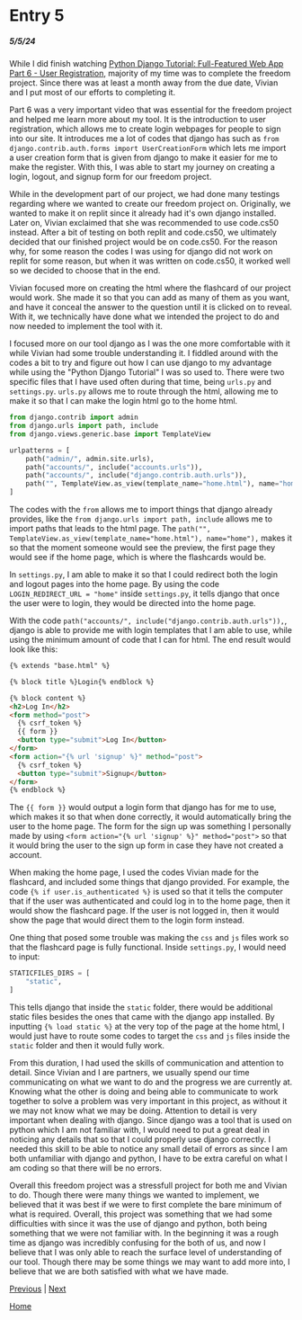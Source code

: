 # Entry 5
##### 5/5/24

While I did finish watching [Python Django Tutorial: Full-Featured Web App Part 6 - User Registration](https://www.youtube.com/watch?v=q4jPR-M0TAQ&list=PL-osiE80TeTtoQCKZ03TU5fNfx2UY6U4p&index=6), majority of my time was to complete the freedom project. Since there was at least a month away from the due date, Vivian and I put most of our efforts to completing it.

Part 6 was a very important video that was essential for the freedom project and helped me learn more about my tool. It is the introduction to user registration, which allows me to create login webpages for people to sign into our site. It introduces me a lot of codes that django has such as `from django.contrib.auth.forms import UserCreationForm` which lets me import a user creation form that is given from django to make it easier for me to make the register. With this, I was able to start my journey on creating a login, logout, and signup form for our freedom project.

While in the development part of our project, we had done many testings regarding where we wanted to create our freedom project on. Originally, we wanted to make it on replit since it already had it's own django installed. Later on, Vivian exclaimed that she was recommended to use code.cs50 instead. After a bit of testing on both replit and code.cs50, we ultimately decided that our finished project would be on code.cs50. For the reason why, for some reason the codes I was using for django did not work on replit for some reason, but when it was written on code.cs50, it worked well so we decided to choose that in the end.

Vivian focused more on creating the html where the flashcard of our project would work. She made it so that you can add as many of them as you want, and have it conceal the answer to the question until it is clicked on to reveal. With it, we technically have done what we intended the project to do and now needed to implement the tool with it.

I focused more on our tool django as I was the one more comfortable with it while Vivian had some trouble understanding it. I fiddled around with the codes a bit to try and figure out how I can use django to my advantage while using the "Python Django Tutorial" I was so used to. There were two specific files that I have used often during that time, being `urls.py` and `settings.py`. `urls.py` allows me to route through the html, allowing me to make it so that I can make the login html go to the home html.

```python
from django.contrib import admin
from django.urls import path, include
from django.views.generic.base import TemplateView

urlpatterns = [
    path("admin/", admin.site.urls),
    path("accounts/", include("accounts.urls")),
    path("accounts/", include("django.contrib.auth.urls")),
    path("", TemplateView.as_view(template_name="home.html"), name="home"),
]
```

The codes with the `from` allows me to import things that django already provides, like the `from django.urls import path, include` allows me to import paths that leads to the html page. The `path("", TemplateView.as_view(template_name="home.html"), name="home"),` makes it so that the moment someone would see the preview, the first page they would see if the home page, which is where the flashcards would be.

In `settings.py`, I am able to make it so that I could redirect both the login and logout pages into the home page. By using the code `LOGIN_REDIRECT_URL = "home"` inside `settings.py`, it tells django that once the user were to login, they would be directed into the home page.

With the code `path("accounts/", include("django.contrib.auth.urls")),`, django is able to provide me with login templates that I am able to use, while using the minimum amount of code that I can for html. The end result would look like this:

```html
{% extends "base.html" %}

{% block title %}Login{% endblock %}

{% block content %}
<h2>Log In</h2>
<form method="post">
  {% csrf_token %}
  {{ form }}
  <button type="submit">Log In</button>
</form>
<form action="{% url 'signup' %}" method="post">
  {% csrf_token %}
  <button type="submit">Signup</button>
</form>
{% endblock %}
```

The `{{ form }}` would output a login form that django has for me to use, which makes it so that when done correctly, it would automatically bring the user to the home page. The form for the sign up was something I personally made by using `<form action="{% url 'signup' %}" method="post">` so that it would bring the user to the sign up form in case they have not created a account.

When making the home page, I used the codes Vivian made for the flashcard, and included some things that django provided. For example, the code `{% if user.is_authenticated %}` is used so that it tells the computer that if the user was authenticated and could log in to the home page, then it would show the flashcard page. If the user is not logged in, then it would show the page that would direct them to the login form instead.

One thing that posed some trouble was making the `css` and `js` files work so that the flashcard page is fully functional. Inside `settings.py`, I would need to input:

```python
STATICFILES_DIRS = [
    "static",
]
```

This tells django that inside the `static` folder, there would be additional static files besides the ones that came with the django app installed. By inputting `{% load static %}` at the very top of the page at the home html, I would just have to route some codes to target the `css` and `js` files inside the `static` folder and then it would fully work.

From this duration, I had used the skills of communication and attention to detail. Since Vivian and I are partners, we usually spend our time communicating on what we want to do and the progress we are currently at. Knowing what the other is doing and being able to communicate to work together to solve a problem was very important in this project, as without it we may not know what we may be doing. Attention to detail is very important when dealing with django. Since django was a tool that is used on python which I am not familiar with, I would need to put a great deal in noticing any details that so that I could properly use django correctly. I needed this skill to be able to notice any small detail of errors as since I am both unfamiliar with django and python, I have to be extra careful on what I am coding so that there will be no errors.

Overall this freedom project was a stressfull project for both me and Vivian to do. Though there were many things we wanted to implement, we believed that it was best if we were to first complete the bare minimum of what is required. Overall, this project was something that we had some difficulties with since it was the use of django and python, both being something that we were not familiar with. In the beginning it was a rough time as django was incredibly confusing for the both of us, and now I believe that I was only able to reach the surface level of understanding of our tool. Though there may be some things we may want to add more into, I believe that we are both satisfied with what we have made.

[Previous](entry04.md) | [Next](entry06.md)

[Home](../README.md)
